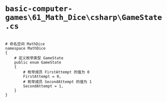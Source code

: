 # `basic-computer-games\61_Math_Dice\csharp\GameState.cs`

```

# 命名空间 MathDice
namespace MathDice
{
    # 定义枚举类型 GameState
    public enum GameState
    {
        # 枚举成员 FirstAttempt 的值为 0
        FirstAttempt = 0,
        # 枚举成员 SecondAttempt 的值为 1
        SecondAttempt = 1,
    }
}

```